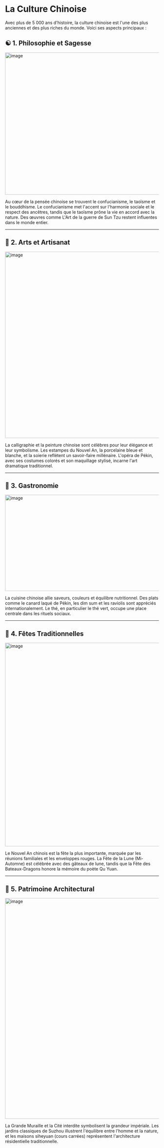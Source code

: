 # La Culture Chinoise
Avec plus de 5 000 ans d'histoire, la culture chinoise est l'une des plus anciennes et des plus riches du monde. Voici ses aspects principaux :

  <div id="content-area">
    
##  ☯️ 1. Philosophie et Sagesse
<img width="1080" height="464" alt="image" src="https://github.com/user-attachments/assets/6758b5e5-0ad1-40b3-a2ff-c8a513bec83c" />

Au cœur de la pensée chinoise se trouvent le confucianisme, le taoïsme et le bouddhisme. Le confucianisme met l'accent sur l'harmonie sociale et le respect des ancêtres, tandis que le taoïsme prône la vie en accord avec la nature. Des œuvres comme L'Art de la guerre de Sun Tzu restent influentes dans le monde entier.

---

## 🎨 2. Arts et Artisanat

<img width="1080" height="608" alt="image" src="https://github.com/user-attachments/assets/74660d6c-8b7d-445c-9fe4-a4f76a35d04a" />

La calligraphie et la peinture chinoise sont célèbres pour leur élégance et leur symbolisme. Les estampes du Nouvel An, la porcelaine bleue et blanche, et la soierie reflètent un savoir-faire millénaire. L'opéra de Pékin, avec ses costumes colorés et son maquillage stylisé, incarne l'art dramatique traditionnel.

---

## 🍜 3. Gastronomie

<img width="742" height="314" alt="image" src="https://github.com/user-attachments/assets/4ba7a184-78ae-4700-a65d-ac1c5f2e9318" />

La cuisine chinoise allie saveurs, couleurs et équilibre nutritionnel. Des plats comme le canard laqué de Pékin, les dim sum et les raviolis sont appréciés internationalement. Le thé, en particulier le thé vert, occupe une place centrale dans les rituels sociaux.

---

## 🧨 4. Fêtes Traditionnelles

<img width="1024" height="664" alt="image" src="https://github.com/user-attachments/assets/85a6ce79-4ac3-434f-a93e-a9c4010130b4" />

Le Nouvel An chinois est la fête la plus importante, marquée par les réunions familiales et les enveloppes rouges. La Fête de la Lune (Mi-Automne) est célébrée avec des gâteaux de lune, tandis que la Fête des Bateaux-Dragons honore la mémoire du poète Qu Yuan.

---

## 🏯 5. Patrimoine Architectural

<img width="1280" height="720" alt="image" src="https://github.com/user-attachments/assets/b9d3f694-12c7-4903-867c-09e70aac91fc" />

La Grande Muraille et la Cité interdite symbolisent la grandeur impériale. Les jardins classiques de Suzhou illustrent l'équilibre entre l'homme et la nature, et les maisons siheyuan (cours carrées) représentent l'architecture résidentielle traditionnelle.
